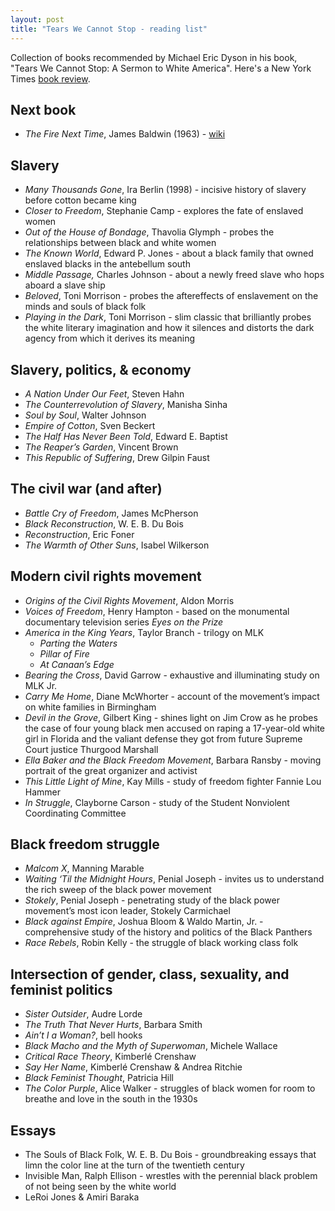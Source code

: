 ```yaml
---
layout: post
title: "Tears We Cannot Stop - reading list"
---
```


Collection of books recommended by Michael Eric Dyson in his book, "Tears We Cannot Stop: A Sermon to White America". Here's a New York Times [book review](https://www.nytimes.com/2017/01/12/books/review/tears-we-cannot-stop-michael-eric-dyson.html).

## Next book
- *The Fire Next Time*, James Baldwin (1963) - [wiki](https://en.wikipedia.org/wiki/The_Fire_Next_Time)


## Slavery
- *Many Thousands Gone*, Ira Berlin (1998) - incisive history of slavery before cotton became king
- *Closer to Freedom*, Stephanie Camp - explores the fate of enslaved women
- *Out of the House of Bondage*, Thavolia Glymph - probes the relationships between black and white women
- *The Known World*, Edward P. Jones - about a black family that owned enslaved blacks in the antebellum south
- *Middle Passage,* Charles Johnson - about a newly freed slave who hops aboard a slave ship
- *Beloved*, Toni Morrison - probes the aftereffects of enslavement on the minds and souls of black folk
- *Playing in the Dark*, Toni Morrison - slim classic that brilliantly probes the white literary imagination and how it silences and distorts the dark agency from which it derives its meaning


## Slavery, politics, & economy
- *A Nation Under Our Feet*, Steven Hahn
- *The Counterrevolution of Slavery*, Manisha Sinha
- *Soul by Soul*, Walter Johnson
- *Empire of Cotton*, Sven Beckert
- *The Half Has Never Been Told*, Edward E. Baptist
- *The Reaper’s Garden*, Vincent Brown
- *This Republic of Suffering*, Drew Gilpin Faust


## The civil war (and after)
- *Battle Cry of Freedom*, James McPherson
- *Black Reconstruction*, W. E. B. Du Bois
- *Reconstruction*, Eric Foner
- *The Warmth of Other Suns*, Isabel Wilkerson


## Modern civil rights movement
- *Origins of the Civil Rights Movement*, Aldon Morris
- *Voices of Freedom*, Henry Hampton - based on the monumental documentary television series *Eyes on the Prize*
- *America in the King Years*, Taylor Branch - trilogy on MLK
  - *Parting the Waters*
  - *Pillar of Fire*
  - *At Canaan’s Edge*
- *Bearing the Cross*, David Garrow - exhaustive and illuminating study on MLK Jr.
- *Carry Me Home*, Diane McWhorter - account of the movement’s impact on white families in Birmingham
- *Devil in the Grove*, Gilbert King - shines light on Jim Crow as he probes the case of four young black men accused on raping a 17-year-old white girl in Florida and the valiant defense they got from future Supreme Court justice Thurgood Marshall
- *Ella Baker and the Black Freedom Movement*, Barbara Ransby - moving portrait of the great organizer and activist
- *This Little Light of Mine*, Kay Mills - study of freedom fighter Fannie Lou Hammer
- *In Struggle*, Clayborne Carson - study of the Student Nonviolent Coordinating Committee


## Black freedom struggle
- *Malcom X*, Manning Marable
- *Waiting ‘Til the Midnight Hours*, Penial Joseph - invites us to understand the rich sweep of the black power movement
- *Stokely*, Penial Joseph - penetrating study of the black power movement’s most icon leader, Stokely Carmichael
- *Black against Empire*, Joshua Bloom & Waldo Martin, Jr. - comprehensive study of the history and politics of the Black Panthers
- *Race Rebels*, Robin Kelly - the struggle of black working class folk


## Intersection of gender, class, sexuality, and feminist politics
- *Sister Outsider*, Audre Lorde
- *The Truth That Never Hurts*, Barbara Smith
- *Ain’t I a Woman?*, bell hooks
- *Black Macho and the Myth of Superwoman*, Michele Wallace
- *Critical Race Theory*, Kimberlé Crenshaw
- *Say Her Name*, Kimberlé Crenshaw & Andrea Ritchie
- *Black Feminist Thought*, Patricia Hill
- *The Color Purple*, Alice Walker - struggles of black women for room to breathe and love in the south in the 1930s


## Essays
- The Souls of Black Folk, W. E. B. Du Bois - groundbreaking essays that limn the color line at the turn of the twentieth century
- Invisible Man, Ralph Ellison - wrestles with the perennial black problem of not being seen by the white world
- LeRoi Jones & Amiri Baraka

